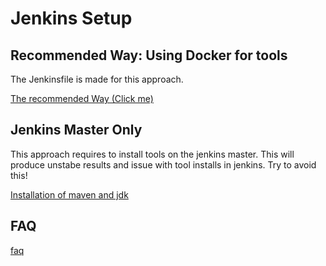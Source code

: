 # Jenkins Setup

## Recommended Way: Using Docker for tools

The Jenkinsfile is made for this approach.

[The recommended Way (Click me)](jenkins-docker-agents.md)

## Jenkins Master Only

This approach requires to install tools on the jenkins master. This will produce unstabe results and issue with tool installs in jenkins.
Try to avoid this!


[Installation of maven and jdk](jenkins-master-only.md)

## FAQ

[faq](jenkins-faq.md)
